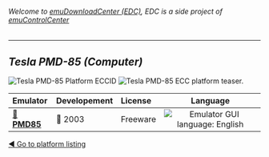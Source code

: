 ###### Welcome to [emuDownloadCenter (EDC)](https://github.com/PhoenixInteractiveNL/emuDownloadCenter/wiki/), EDC is a side project of [emuControlCenter](https://github.com/PhoenixInteractiveNL/emuControlCenter/wiki/)
***
## _Tesla PMD-85 (Computer)_
![](https://raw.githubusercontent.com/wiki/PhoenixInteractiveNL/emuDownloadCenter/images_platform/ecc_pmd85_cell.png "Tesla PMD-85 Platform ECCID")
![](https://raw.githubusercontent.com/wiki/PhoenixInteractiveNL/emuDownloadCenter/images_platform/ecc_pmd85_teaser.png "Tesla PMD-85 ECC platform teaser.")

| Emulator | Developement | License | Language |
|:---------|:-------------|:--------|:--------:|
| [:file_folder: **PMD85**](https://github.com/PhoenixInteractiveNL/emuDownloadCenter/wiki/Emulator-pmd85#menu) | :red_circle: 2003 | Freeware | ![](https://raw.githubusercontent.com/wiki/PhoenixInteractiveNL/emuDownloadCenter/images_flags/icon_flag_EN_24.png "Emulator GUI language: English") |

[:arrow_backward: Go to platform listing](https://github.com/PhoenixInteractiveNL/emuDownloadCenter/wiki/EDC-Platform-List)
